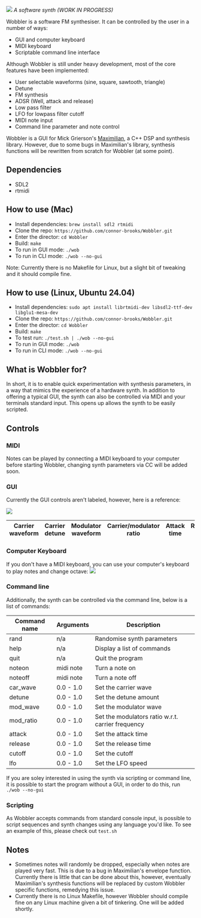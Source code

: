 ![](wobbler.png)
*A software synth (WORK IN PROGRESS)*

Wobbler is a software FM synthesiser. It can be controlled by the user in a number of ways:
* GUI and computer keyboard
* MIDI keyboard
* Scriptable command line interface

Although Wobbler is still under heavy development, most of the core features have been implemented: 
* User selectable waveforms (sine, square, sawtooth, triangle)
* Detune
* FM synthesis
* ADSR (Well, attack and release)
* Low pass filter
* LFO for lowpass filter cutoff
* MIDI note input
* Command line parameter and note control

Wobbler is a GUI for Mick Grierson's [Maximilian](https://github.com/micknoise/Maximilian), a C++ DSP and synthesis library. However, due to some bugs in Maximilian's library, synthesis functions will be rewritten from scratch for Wobbler (at some point).

## Dependencies 
* SDL2
* rtmidi 

## How to use (Mac)
* Install dependencies: `brew install sdl2 rtmidi`
* Clone the repo: `https://github.com/connor-brooks/Wobbler.git`
* Enter the director: `cd Wobbler`
* Build: `make`
* To run in GUI mode: `./wob`
* To run in CLI mode: `./wob --no-gui`

Note: Currently there is no Makefile for Linux, but a slight bit of tweaking and it should compile fine.

## How to use (Linux, Ubuntu 24.04)

* Install dependencies: `sudo apt install librtmidi-dev libsdl2-ttf-dev libglu1-mesa-dev`
* Clone the repo: `https://github.com/connor-brooks/Wobbler.git`
* Enter the director: `cd Wobbler`
* Build: `make`
* To test run: `./test.sh | ./wob --no-gui`
* To run in GUI mode: `./wob`
* To run in CLI mode: `./wob --no-gui`


## What is Wobbler for?
In short, it is to enable quick experimentation with synthesis parameters, in a way that mimics the experience of a hardware synth. In addition to offering a typical GUI, the synth can also be controlled via MIDI and your terminals standard input. This opens up allows the synth to be easily scripted.

## Controls

### MIDI
Notes can be played by connecting a MIDI keyboard to your computer before starting Wobbler, changing synth parameters via CC will be added soon.

### GUI
Currently the GUI controls aren't labeled, however, here is a reference:

![](screenshot.png)

| Carrier waveform | Carrier detune | Modulator waveform | Carrier/modulator ratio | Attack time | Release time | Cutoff frequency | LFO rate |
|------------------|----------------|--------------------|-------------------------|-------------|--------------|------------------|----------|


### Computer Keyboard
If you don't have a MIDI keyboard, you can use your computer's keyboard to play notes and change octave:
![](keyboard.png)

### Command line
Additionally, the synth can be controlled via the command line, below is a list of commands:

| Command name | Arguments | Description                                       |
|--------------|-----------|---------------------------------------------------|
| rand         | n/a       | Randomise synth parameters                        |
| help         | n/a       | Display a list of commands                        |
| quit         | n/a       | Quit the program                                  |
| noteon       | midi note | Turn a note on                                    |
| noteoff      | midi note | Turn a note off                                   |
| car_wave     | 0.0 - 1.0 | Set the carrier wave                              |
| detune       | 0.0 - 1.0 | Set the detune amount                             |
| mod_wave     | 0.0 - 1.0 | Set the modulator wave                            |
| mod_ratio    | 0.0 - 1.0 | Set the modulators ratio w.r.t. carrier frequency |
| attack       | 0.0 - 1.0 | Set the attack time                               |
| release      | 0.0 - 1.0 | Set the release time                              |
| cutoff       | 0.0 - 1.0 | Set the cutoff                                    |
| lfo          | 0.0 - 1.0 | Set the LFO speed                                 |

If you are soley interested in using the synth via scripting or command line, it is possible to start the program without a GUI, in order to do this, run `./wob --no-gui`

### Scripting
As Wobbler accepts commands from standard console input, is possible to script sequences and synth changes using any language you'd like. To see an example of this, please check out `test.sh`

## Notes
* Sometimes notes will randomly be dropped, especially when notes are played very fast. This is due to a bug in Maximilian's envelope function. Currently there is little that can be done about this, however, eventually Maximilian's synthesis functions will be replaced by custom Wobbler specific functions, remedying this issue.
* Currently there is no Linux Makefile, however Wobbler should compile fine on any Linux machine given a bit of tinkering. One will be added shortly. 
